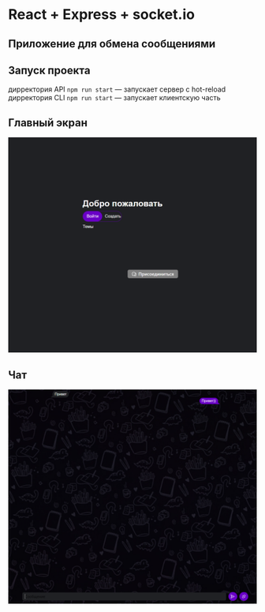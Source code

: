 # React + Express + socket.io

## Приложение для обмена сообщениями

## Запуск проекта

дирректория API `npm run start` — запускает сервер с hot-reload  
дирректория CLI `npm run start` — запускает клиентскую часть

## Главный экран
![screenshot](/assets/screenMain.png) 

## Чат
![screenshot](/assets/screenChat.png) 
